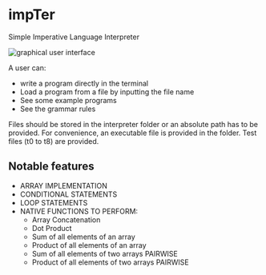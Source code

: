 # impTer
Simple Imperative Language Interpreter


![graphical user interface](https://user-images.githubusercontent.com/37897648/198884475-8cb9a87d-8027-4fad-8b42-dbce1cdc1464.png)


 A user can:
- write a program directly in the terminal
- Load a program from a file by inputting the file name
- See some example programs
- See the grammar rules

Files should be stored in the interpreter folder or an absolute path has to be provided. For convenience, an executable file is provided in the folder.
Test files (t0 to t8) are provided.

## Notable features
  - ARRAY IMPLEMENTATION
  - CONDITIONAL STATEMENTS
  - LOOP STATEMENTS
  - NATIVE FUNCTIONS TO PERFORM:
    - Array Concatenation
    - Dot Product
    - Sum of all elements of an array
    - Product of all elements of an array
    - Sum of all elements of two arrays PAIRWISE
    - Product of all elements of two arrays PAIRWISE 
    
